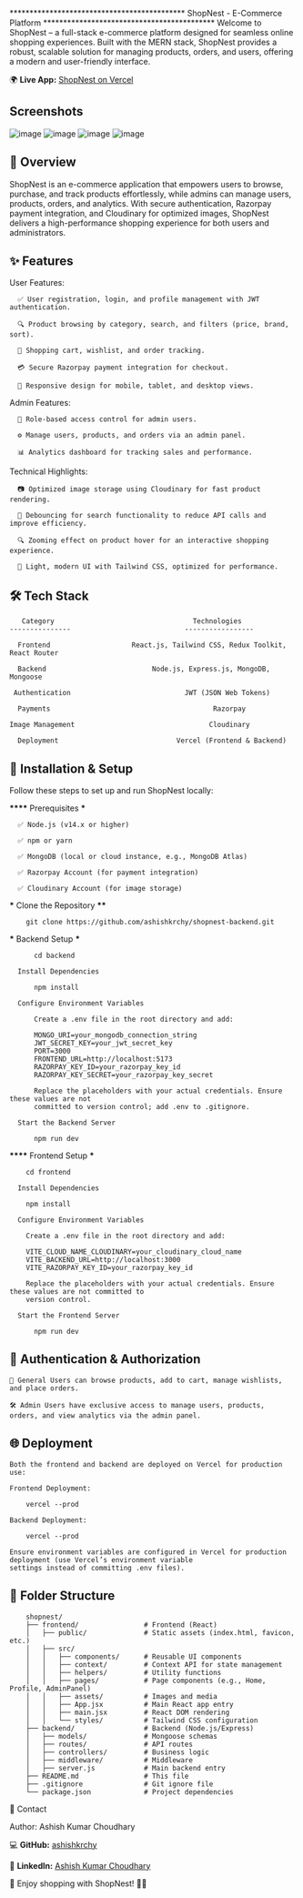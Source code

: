 ******************************************** ShopNest - E-Commerce Platform *******************************************
Welcome to ShopNest – a full-stack e-commerce platform designed for seamless online shopping experiences. Built
with the MERN stack, ShopNest provides a robust, scalable solution for managing products, orders, and users,
offering a modern and user-friendly interface.

🌍 **Live App:** [ShopNest on Vercel](https://shop-nest-mern-ff35.vercel.app/)

## Screenshots

![image](https://github.com/user-attachments/assets/d63dbbde-40a6-496e-8bdc-f08a088fe862)
![image](https://github.com/user-attachments/assets/5ee79824-2181-4a90-825a-a7eb7bf2cf46)
![image](https://github.com/user-attachments/assets/ec7883a9-d59c-4c8d-97bd-5f3e337487dc)
![image](https://github.com/user-attachments/assets/32bd4506-b971-4260-8df9-9030ee3d24aa)


## 🌟 Overview

ShopNest is an e-commerce application that empowers users to browse, purchase, and track products effortlessly,
while admins can manage users, products, orders, and analytics. With secure authentication, Razorpay payment
integration, and Cloudinary for optimized images, ShopNest delivers a high-performance shopping experience
for both users and administrators.

## ✨ Features

User Features:

      ✅ User registration, login, and profile management with JWT authentication.

      🔍 Product browsing by category, search, and filters (price, brand, sort).

      🛒 Shopping cart, wishlist, and order tracking.

      💳 Secure Razorpay payment integration for checkout.

      📱 Responsive design for mobile, tablet, and desktop views.

Admin Features:

      🔐 Role-based access control for admin users.

      ⚙️ Manage users, products, and orders via an admin panel.

      📊 Analytics dashboard for tracking sales and performance.

Technical Highlights:

      📷 Optimized image storage using Cloudinary for fast product rendering.

      🔄 Debouncing for search functionality to reduce API calls and improve efficiency.

      🔍 Zooming effect on product hover for an interactive shopping experience.

      🎨 Light, modern UI with Tailwind CSS, optimized for performance.

## 🛠️ Tech Stack

       Category                                  Technologies
    ---------------                            -----------------

      Frontend                    React.js, Tailwind CSS, Redux Toolkit, React Router

      Backend                          Node.js, Express.js, MongoDB, Mongoose

     Authentication                            JWT (JSON Web Tokens)

      Payments                                        Razorpay

    Image Management                                 Cloudinary

      Deployment                             Vercel (Frontend & Backend)


## 🔧 Installation & Setup

Follow these steps to set up and run ShopNest locally:

******\*\*\*\******* Prerequisites ********\*********

      ✅ Node.js (v14.x or higher)

      ✅ npm or yarn

      ✅ MongoDB (local or cloud instance, e.g., MongoDB Atlas)

      ✅ Razorpay Account (for payment integration)

      ✅ Cloudinary Account (for image storage)

********\********* Clone the Repository ******\*\*******

        git clone https://github.com/ashishkrchy/shopnest-backend.git

********\********* Backend Setup **********\***********

          cd backend

      Install Dependencies

          npm install

      Configure Environment Variables

          Create a .env file in the root directory and add:

          MONGO_URI=your_mongodb_connection_string
          JWT_SECRET_KEY=your_jwt_secret_key
          PORT=3000
          FRONTEND_URL=http://localhost:5173
          RAZORPAY_KEY_ID=your_razorpay_key_id
          RAZORPAY_KEY_SECRET=your_razorpay_key_secret

          Replace the placeholders with your actual credentials. Ensure these values are not
          committed to version control; add .env to .gitignore.

      Start the Backend Server

          npm run dev

********\*\*\*\********* Frontend Setup ****************\*****************

        cd frontend

      Install Dependencies

        npm install

      Configure Environment Variables

        Create a .env file in the root directory and add:

        VITE_CLOUD_NAME_CLOUDINARY=your_cloudinary_cloud_name
        VITE_BACKEND_URL=http://localhost:3000
        VITE_RAZORPAY_KEY_ID=your_razorpay_key_id

        Replace the placeholders with your actual credentials. Ensure these values are not committed to
        version control.

      Start the Frontend Server

          npm run dev

## 🔐 Authentication & Authorization

    👥 General Users can browse products, add to cart, manage wishlists, and place orders.

    🛠️ Admin Users have exclusive access to manage users, products, orders, and view analytics via the admin panel.

## 🌐 Deployment

    Both the frontend and backend are deployed on Vercel for production use:

    Frontend Deployment:

        vercel --prod

    Backend Deployment:

        vercel --prod

    Ensure environment variables are configured in Vercel for production deployment (use Vercel’s environment variable
    settings instead of committing .env files).

## 📂 Folder Structure

        shopnest/
        ├── frontend/                # Frontend (React)
        │   ├── public/              # Static assets (index.html, favicon, etc.)
        │   ├── src/
        │   │   ├── components/      # Reusable UI components
        │   │   ├── context/         # Context API for state management
        │   │   ├── helpers/         # Utility functions
        │   │   ├── pages/           # Page components (e.g., Home, Profile, AdminPanel)
        │   │   ├── assets/          # Images and media
        │   │   ├── App.jsx          # Main React app entry
        │   │   ├── main.jsx         # React DOM rendering
        │   │   └── styles/          # Tailwind CSS configuration
        ├── backend/                 # Backend (Node.js/Express)
        │   ├── models/              # Mongoose schemas
        │   ├── routes/              # API routes
        │   ├── controllers/         # Business logic
        │   ├── middleware/          # Middleware
        │   ├── server.js            # Main backend entry
        ├── README.md                # This file
        ├── .gitignore               # Git ignore file
        └── package.json             # Project dependencies

📧 Contact

Author: Ashish Kumar Choudhary

💻 **GitHub:** [ashishkrchy](https://github.com/ashishkrchy)

💼 **LinkedIn:** [Ashish Kumar Choudhary](https://www.linkedin.com/in/ashishkrchy)


🎉 Enjoy shopping with ShopNest! 🛒🔥
